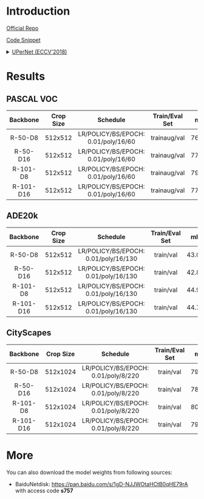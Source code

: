 # Introduction

<a href="https://github.com/CSAILVision/unifiedparsing">Official Repo</a>

<a href="https://github.com/SegmentationBLWX/sssegmentation/tree/main/ssseg/modules/models/upernet">Code Snippet</a>

<details>
<summary align="left"><a href="https://arxiv.org/pdf/1807.10221.pdf">UPerNet (ECCV'2018)</a></summary>

```latex
@inproceedings{xiao2018unified,
    title={Unified perceptual parsing for scene understanding},
    author={Xiao, Tete and Liu, Yingcheng and Zhou, Bolei and Jiang, Yuning and Sun, Jian},
    booktitle={Proceedings of the European Conference on Computer Vision (ECCV)},
    pages={418--434},
    year={2018}
}
```

</details>


# Results

## PASCAL VOC
| Backbone  | Crop Size  | Schedule                             | Train/Eval Set  | mIoU   | Download                 |
| :-:       | :-:        | :-:                                  | :-:             | :-:    | :-:                      |
| R-50-D8   | 512x512    | LR/POLICY/BS/EPOCH: 0.01/poly/16/60  | trainaug/val    | 76.86% | [model](https://github.com/SegmentationBLWX/modelstore/releases/download/ssseg_upernet/upernet_resnet50os8_voc_train.pth) &#124; [log](https://github.com/SegmentationBLWX/modelstore/releases/download/ssseg_upernet/upernet_resnet50os8_voc_train.log) |
| R-50-D16  | 512x512    | LR/POLICY/BS/EPOCH: 0.01/poly/16/60  | trainaug/val    | 77.48% | [model](https://github.com/SegmentationBLWX/modelstore/releases/download/ssseg_upernet/upernet_resnet50os16_voc_train.pth) &#124; [log](https://github.com/SegmentationBLWX/modelstore/releases/download/ssseg_upernet/upernet_resnet50os16_voc_train.log) |
| R-101-D8  | 512x512    | LR/POLICY/BS/EPOCH: 0.01/poly/16/60  | trainaug/val    | 79.13% | [model](https://github.com/SegmentationBLWX/modelstore/releases/download/ssseg_upernet/upernet_resnet101os8_voc_train.pth) &#124; [log](https://github.com/SegmentationBLWX/modelstore/releases/download/ssseg_upernet/upernet_resnet101os8_voc_train.log) |
| R-101-D16 | 512x512    | LR/POLICY/BS/EPOCH: 0.01/poly/16/60  | trainaug/val    | 77.88% | [model](https://github.com/SegmentationBLWX/modelstore/releases/download/ssseg_upernet/upernet_resnet101os16_voc_train.pth) &#124; [log](https://github.com/SegmentationBLWX/modelstore/releases/download/ssseg_upernet/upernet_resnet101os16_voc_train.log) |

## ADE20k
| Backbone  | Crop Size  | Schedule                             | Train/Eval Set  | mIoU   | Download                 |
| :-:       | :-:        | :-:                                  | :-:             | :-:    | :-:                      |
| R-50-D8   | 512x512    | LR/POLICY/BS/EPOCH: 0.01/poly/16/130 | train/val       | 43.02% | [model](https://github.com/SegmentationBLWX/modelstore/releases/download/ssseg_upernet/upernet_resnet50os8_ade20k_train.pth) &#124; [log](https://github.com/SegmentationBLWX/modelstore/releases/download/ssseg_upernet/upernet_resnet50os8_ade20k_train.log) |
| R-50-D16  | 512x512    | LR/POLICY/BS/EPOCH: 0.01/poly/16/130 | train/val       | 42.87% | [model](https://github.com/SegmentationBLWX/modelstore/releases/download/ssseg_upernet/upernet_resnet50os16_ade20k_train.pth) &#124; [log](https://github.com/SegmentationBLWX/modelstore/releases/download/ssseg_upernet/upernet_resnet50os16_ade20k_train.log) |
| R-101-D8  | 512x512    | LR/POLICY/BS/EPOCH: 0.01/poly/16/130 | train/val       | 44.92% | [model](https://github.com/SegmentationBLWX/modelstore/releases/download/ssseg_upernet/upernet_resnet101os8_ade20k_train.pth) &#124; [log](https://github.com/SegmentationBLWX/modelstore/releases/download/ssseg_upernet/upernet_resnet101os8_ade20k_train.log) |
| R-101-D16 | 512x512    | LR/POLICY/BS/EPOCH: 0.01/poly/16/130 | train/val       | 44.77% | [model](https://github.com/SegmentationBLWX/modelstore/releases/download/ssseg_upernet/upernet_resnet101os16_ade20k_train.pth) &#124; [log](https://github.com/SegmentationBLWX/modelstore/releases/download/ssseg_upernet/upernet_resnet101os16_ade20k_train.log) |

## CityScapes
| Backbone  | Crop Size  | Schedule                             | Train/Eval Set  | mIoU   | Download                 |
| :-:       | :-:        | :-:                                  | :-:             | :-:    | :-:                      |
| R-50-D8   | 512x1024   | LR/POLICY/BS/EPOCH: 0.01/poly/8/220  | train/val       | 79.08% | [model](https://github.com/SegmentationBLWX/modelstore/releases/download/ssseg_upernet/upernet_resnet50os8_cityscapes_train.pth) &#124; [log](https://github.com/SegmentationBLWX/modelstore/releases/download/ssseg_upernet/upernet_resnet50os8_cityscapes_train.log) |
| R-50-D16  | 512x1024   | LR/POLICY/BS/EPOCH: 0.01/poly/8/220  | train/val       | 78.94% | [model](https://github.com/SegmentationBLWX/modelstore/releases/download/ssseg_upernet/upernet_resnet50os16_cityscapes_train.pth) &#124; [log](https://github.com/SegmentationBLWX/modelstore/releases/download/ssseg_upernet/upernet_resnet50os16_cityscapes_train.log) |
| R-101-D8  | 512x1024   | LR/POLICY/BS/EPOCH: 0.01/poly/8/220  | train/val       | 80.39% | [model](https://github.com/SegmentationBLWX/modelstore/releases/download/ssseg_upernet/upernet_resnet101os8_cityscapes_train.pth) &#124; [log](https://github.com/SegmentationBLWX/modelstore/releases/download/ssseg_upernet/upernet_resnet101os8_cityscapes_train.log) |
| R-101-D16 | 512x1024   | LR/POLICY/BS/EPOCH: 0.01/poly/8/220  | train/val       | 79.64% | [model](https://github.com/SegmentationBLWX/modelstore/releases/download/ssseg_upernet/upernet_resnet101os16_cityscapes_train.pth) &#124; [log](https://github.com/SegmentationBLWX/modelstore/releases/download/ssseg_upernet/upernet_resnet101os16_cityscapes_train.log) |


# More
You can also download the model weights from following sources:
- BaiduNetdisk: https://pan.baidu.com/s/1gD-NJJWOtaHCtB0qHE79rA with access code **s757**